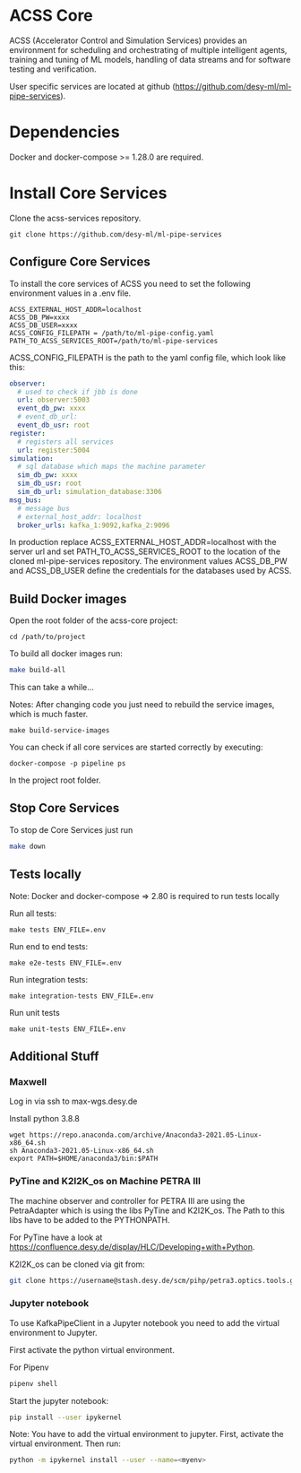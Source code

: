 # ACSS Core

ACSS (Accelerator Control and Simulation Services) provides an environment for scheduling and orchestrating of multiple intelligent agents, training and tuning of ML models, handling of data streams and for software testing and verification.

User specific services are located at github (https://github.com/desy-ml/ml-pipe-services).

# Dependencies

Docker and docker-compose >= 1.28.0 are required.

# Install Core Services

Clone the acss-services repository.
```
git clone https://github.com/desy-ml/ml-pipe-services
```

## Configure Core Services
To install the core services of ACSS you need to set the following environment values in a .env file.
```
ACSS_EXTERNAL_HOST_ADDR=localhost
ACSS_DB_PW=xxxx
ACSS_DB_USER=xxxx
ACSS_CONFIG_FILEPATH = /path/to/ml-pipe-config.yaml
PATH_TO_ACSS_SERVICES_ROOT=/path/to/ml-pipe-services
```

ACSS_CONFIG_FILEPATH is the path to the yaml config file, which look like this:

```yml
observer:
  # used to check if jbb is done
  url: observer:5003
  event_db_pw: xxxx
  # event_db_url:
  event_db_usr: root
register:
  # registers all services
  url: register:5004
simulation:
  # sql database which maps the machine parameter
  sim_db_pw: xxxx
  sim_db_usr: root
  sim_db_url: simulation_database:3306
msg_bus:
  # message bus
  # external_host_addr: localhost
  broker_urls: kafka_1:9092,kafka_2:9096
```

In production replace ACSS_EXTERNAL_HOST_ADDR=localhost with the server url and set PATH_TO_ACSS_SERVICES_ROOT to the location of the cloned ml-pipe-services repository.
The environment values ACSS_DB_PW and ACSS_DB_USER define the credentials for the databases used by ACSS.


## Build Docker images
Open the root folder of the acss-core project:
```
cd /path/to/project
```

To build all docker images run:
```bash
make build-all
``` 
This can take a while...

Notes: After changing code you just need to rebuild the service images, which is much faster.
```
make build-service-images
```

You can check if all core services are started correctly by executing:

```
docker-compose -p pipeline ps
```
In the project root folder.

## Stop Core Services
To stop de Core Services just run
``` bash
make down
```

## Tests locally
Note: Docker and docker-compose => 2.80 is required to run tests locally

Run all tests:
```
make tests ENV_FILE=.env
```
Run end to end tests:
```
make e2e-tests ENV_FILE=.env
```
Run integration tests:
```
make integration-tests ENV_FILE=.env
```
Run unit tests
```
make unit-tests ENV_FILE=.env
```
## Additional Stuff
### Maxwell
Log in via ssh to max-wgs.desy.de

Install python 3.8.8 
```
wget https://repo.anaconda.com/archive/Anaconda3-2021.05-Linux-x86_64.sh
sh Anaconda3-2021.05-Linux-x86_64.sh
export PATH=$HOME/anaconda3/bin:$PATH
```

### PyTine and K2I2K_os on Machine PETRA III
The machine observer and controller for PETRA III are using the PetraAdapter which is using the libs PyTine and K2I2K_os.
The Path to this libs have to be added to the PYTHONPATH. 

For PyTine have a look at https://confluence.desy.de/display/HLC/Developing+with+Python. 

K2I2K_os can be cloned via git from: 
```bash
git clone https://username@stash.desy.de/scm/pihp/petra3.optics.tools.git
```


### Jupyter notebook
To use KafkaPipeClient in a Jupyter notebook you need to add the virtual environment to Jupyter.

First activate the python virtual environment.

For Pipenv
``` bash
pipenv shell
```

Start the jupyter notebook:
```bash
pip install --user ipykernel
```

Note: You have to add the virtual environment to jupyter. First, activate the virtual environment. Then run:
```bash
python -m ipykernel install --user --name=<myenv> 
```
